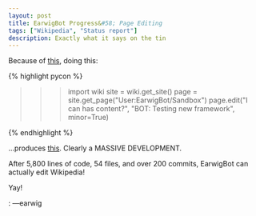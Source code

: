 ```yaml
---
layout: post
title: EarwigBot Progress&#58; Page Editing
tags: ["Wikipedia", "Status report"]
description: Exactly what it says on the tin
---
```


Because of [this](http://git.io/Nw-rLQ), doing this:

{% highlight pycon %}

>>> import wiki
>>> site = wiki.get_site()
>>> page = site.get_page("User:EarwigBot/Sandbox")
>>> page.edit("I can has content?", "BOT: Testing new framework", minor=True)
>>>

{% endhighlight %}

...produces
[this](//en.wikipedia.org/w/index.php?title=User%3AEarwigBot%2FSandbox&diff=prev&oldid=446401978).
Clearly a MASSIVE DEVELOPMENT.

After 5,800 lines of code, 54 files, and over 200 commits, EarwigBot can
actually edit Wikipedia!

Yay!

: &mdash;earwig
